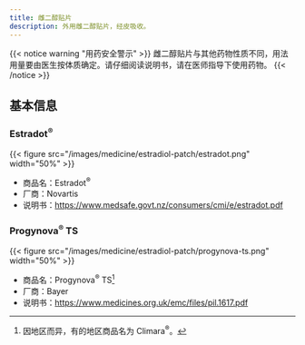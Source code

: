 ```yaml
---
title: 雌二醇贴片
description: 外用雌二醇贴片，经皮吸收。
---
```


{{< notice warning "用药安全警示" >}}
雌二醇贴片与其他药物性质不同，用法用量要由医生按体质确定。请仔细阅读说明书，请在医师指导下使用药物。
{{< /notice >}}

## 基本信息

### Estradot<sup>&reg;</sup>

{{< figure src="/images/medicine/estradiol-patch/estradot.png" width="50%" >}}

- 商品名：Estradot<sup>&reg;</sup>
- 厂商：Novartis
- 说明书：<https://www.medsafe.govt.nz/consumers/cmi/e/estradot.pdf>

### Progynova<sup>&reg;</sup> TS

{{< figure src="/images/medicine/estradiol-patch/progynova-ts.png" width="50%" >}}

- 商品名：Progynova<sup>&reg;</sup> TS[^1]
- 厂商：Bayer
- 说明书：<https://www.medicines.org.uk/emc/files/pil.1617.pdf>

[^1]: 因地区而异，有的地区商品名为 Climara<sup>&reg;</sup>。
